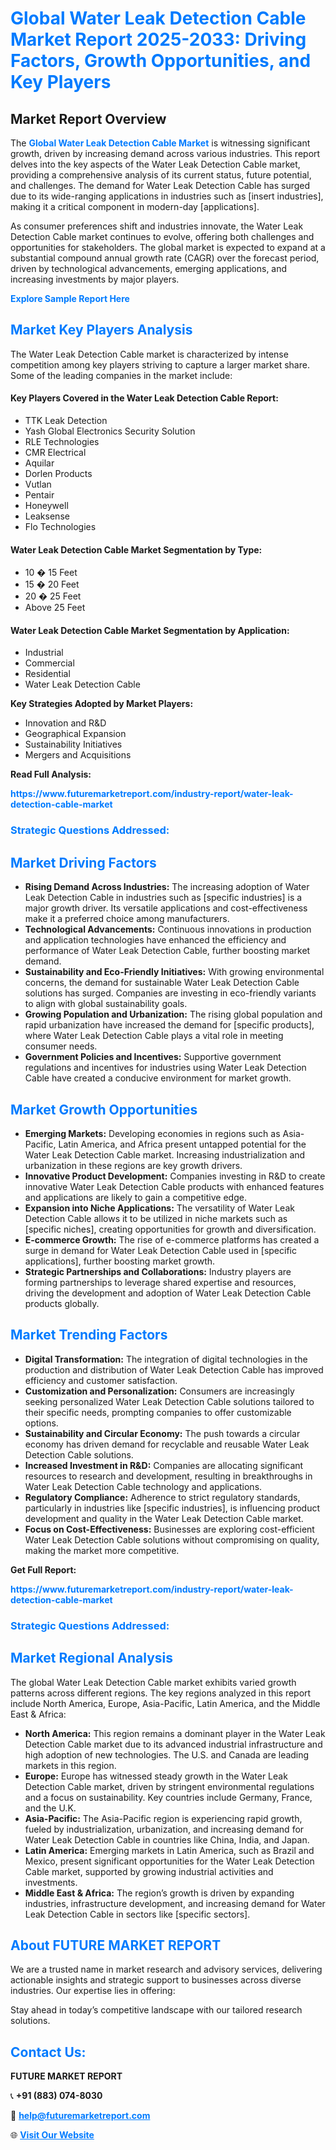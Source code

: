 <h1 style="color: #007BFF;">Global Water Leak Detection Cable Market Report 2025-2033: Driving Factors, Growth Opportunities, and Key Players</h1>

<section id="overview">
<h2>Market Report Overview</h2>
<p>The <a href="https://www.futuremarketreport.com/industry-report/water-leak-detection-cable-market" style="color: #007BFF; text-decoration: none;"><strong>Global Water Leak Detection Cable Market</strong></a> is witnessing significant growth, driven by increasing demand across various industries. This report delves into the key aspects of the Water Leak Detection Cable market, providing a comprehensive analysis of its current status, future potential, and challenges. The demand for Water Leak Detection Cable has surged due to its wide-ranging applications in industries such as [insert industries], making it a critical component in modern-day [applications].</p>
<p>As consumer preferences shift and industries innovate, the Water Leak Detection Cable market continues to evolve, offering both challenges and opportunities for stakeholders. The global market is expected to expand at a substantial compound annual growth rate (CAGR) over the forecast period, driven by technological advancements, emerging applications, and increasing investments by major players.</p>
</section>

<section id="overview">
<p><a href="https://www.futuremarketreport.com/request-sample/reportId=127767" style="color: #007BFF; text-decoration: none;"><strong>Explore Sample Report Here</strong></a></p>
</section>

<section id="key-players">
<h2 style="color: #007BFF;">Market Key Players Analysis</h2>
<p>The Water Leak Detection Cable market is characterized by intense competition among key players striving to capture a larger market share. Some of the leading companies in the market include:</p>
<h4>Key Players Covered in the Water Leak Detection Cable Report:</h4>
<ul><li>TTK Leak Detection</li><li>Yash Global Electronics Security Solution</li><li>RLE Technologies</li><li>CMR Electrical</li><li>Aquilar</li><li>Dorlen Products</li><li>Vutlan</li><li>Pentair</li><li>Honeywell</li><li>Leaksense</li><li>Flo Technologies</li></ul>
<h4>Water Leak Detection Cable Market Segmentation by Type:</h4>
<ul><li>10 � 15 Feet</li><li>15 � 20 Feet</li><li>20 � 25 Feet</li><li>Above 25 Feet</li></ul>

<h4>Water Leak Detection Cable Market Segmentation by Application:</h4>
<ul><li>Industrial</li><li>Commercial</li><li>Residential</li><li>Water Leak Detection Cable</li></ul>
<p><strong>Key Strategies Adopted by Market Players:</strong></p>
<ul>
<li>Innovation and R&D</li>
<li>Geographical Expansion</li>
<li>Sustainability Initiatives</li>
<li>Mergers and Acquisitions</li>
</ul>
</section>

<section>
<p><strong>Read Full Analysis: </strong></p><a href="https://www.futuremarketreport.com/industry-report/water-leak-detection-cable-market" style="color: #007BFF; text-decoration: none;"><strong>https://www.futuremarketreport.com/industry-report/water-leak-detection-cable-market</strong></a>
<h3 style="color: #007BFF;">Strategic Questions Addressed:</h3>
</section>

<section id="driving-factors">
<h2 style="color: #007BFF;">Market Driving Factors</h2>
<ul>
<li><strong>Rising Demand Across Industries:</strong> The increasing adoption of Water Leak Detection Cable in industries such as [specific industries] is a major growth driver. Its versatile applications and cost-effectiveness make it a preferred choice among manufacturers.</li>
<li><strong>Technological Advancements:</strong> Continuous innovations in production and application technologies have enhanced the efficiency and performance of Water Leak Detection Cable, further boosting market demand.</li>
<li><strong>Sustainability and Eco-Friendly Initiatives:</strong> With growing environmental concerns, the demand for sustainable Water Leak Detection Cable solutions has surged. Companies are investing in eco-friendly variants to align with global sustainability goals.</li>
<li><strong>Growing Population and Urbanization:</strong> The rising global population and rapid urbanization have increased the demand for [specific products], where Water Leak Detection Cable plays a vital role in meeting consumer needs.</li>
<li><strong>Government Policies and Incentives:</strong> Supportive government regulations and incentives for industries using Water Leak Detection Cable have created a conducive environment for market growth.</li>
</ul>
</section>

<section id="growth-opportunities">
<h2 style="color: #007BFF;">Market Growth Opportunities</h2>
<ul>
<li><strong>Emerging Markets:</strong> Developing economies in regions such as Asia-Pacific, Latin America, and Africa present untapped potential for the Water Leak Detection Cable market. Increasing industrialization and urbanization in these regions are key growth drivers.</li>
<li><strong>Innovative Product Development:</strong> Companies investing in R&D to create innovative Water Leak Detection Cable products with enhanced features and applications are likely to gain a competitive edge.</li>
<li><strong>Expansion into Niche Applications:</strong> The versatility of Water Leak Detection Cable allows it to be utilized in niche markets such as [specific niches], creating opportunities for growth and diversification.</li>
<li><strong>E-commerce Growth:</strong> The rise of e-commerce platforms has created a surge in demand for Water Leak Detection Cable used in [specific applications], further boosting market growth.</li>
<li><strong>Strategic Partnerships and Collaborations:</strong> Industry players are forming partnerships to leverage shared expertise and resources, driving the development and adoption of Water Leak Detection Cable products globally.</li>
</ul>
</section>

<section id="trending-factors">
<h2 style="color: #007BFF;">Market Trending Factors</h2>
<ul>
<li><strong>Digital Transformation:</strong> The integration of digital technologies in the production and distribution of Water Leak Detection Cable has improved efficiency and customer satisfaction.</li>
<li><strong>Customization and Personalization:</strong> Consumers are increasingly seeking personalized Water Leak Detection Cable solutions tailored to their specific needs, prompting companies to offer customizable options.</li>
<li><strong>Sustainability and Circular Economy:</strong> The push towards a circular economy has driven demand for recyclable and reusable Water Leak Detection Cable solutions.</li>
<li><strong>Increased Investment in R&D:</strong> Companies are allocating significant resources to research and development, resulting in breakthroughs in Water Leak Detection Cable technology and applications.</li>
<li><strong>Regulatory Compliance:</strong> Adherence to strict regulatory standards, particularly in industries like [specific industries], is influencing product development and quality in the Water Leak Detection Cable market.</li>
<li><strong>Focus on Cost-Effectiveness:</strong> Businesses are exploring cost-efficient Water Leak Detection Cable solutions without compromising on quality, making the market more competitive.</li>
</ul>
</section>

<section>
<p><strong>Get Full Report: </strong></p><a href="https://www.futuremarketreport.com/industry-report/water-leak-detection-cable-market" style="color: #007BFF; text-decoration: none;"><strong>https://www.futuremarketreport.com/industry-report/water-leak-detection-cable-market</strong></a>
<h3 style="color: #007BFF;">Strategic Questions Addressed:</h3>
</section>


<section id="regional-analysis">
<h2 style="color: #007BFF;">Market Regional Analysis</h2>
<p>The global Water Leak Detection Cable market exhibits varied growth patterns across different regions. The key regions analyzed in this report include North America, Europe, Asia-Pacific, Latin America, and the Middle East & Africa:</p>
<ul>
<li><strong>North America:</strong> This region remains a dominant player in the Water Leak Detection Cable market due to its advanced industrial infrastructure and high adoption of new technologies. The U.S. and Canada are leading markets in this region.</li>
<li><strong>Europe:</strong> Europe has witnessed steady growth in the Water Leak Detection Cable market, driven by stringent environmental regulations and a focus on sustainability. Key countries include Germany, France, and the U.K.</li>
<li><strong>Asia-Pacific:</strong> The Asia-Pacific region is experiencing rapid growth, fueled by industrialization, urbanization, and increasing demand for Water Leak Detection Cable in countries like China, India, and Japan.</li>
<li><strong>Latin America:</strong> Emerging markets in Latin America, such as Brazil and Mexico, present significant opportunities for the Water Leak Detection Cable market, supported by growing industrial activities and investments.</li>
<li><strong>Middle East & Africa:</strong> The region’s growth is driven by expanding industries, infrastructure development, and increasing demand for Water Leak Detection Cable in sectors like [specific sectors].</li>
</ul>
</section>

<footer>
<h2 style="color: #007BFF;">About FUTURE MARKET REPORT</h2>
<p>We are a trusted name in market research and advisory services, delivering actionable insights and strategic support to businesses across diverse industries. Our expertise lies in offering:</p>

<p>Stay ahead in today’s competitive landscape with our tailored research solutions.</p>

<h2 style="color: #007BFF;">Contact Us:</h2>
<p><strong>FUTURE MARKET REPORT</strong></p>
<p>📞 <strong>+91 (883) 074-8030</strong></p>
<p>📧 <strong><a href="mailto:help@futuremarketreport.com" style="color: #007BFF;">help@futuremarketreport.com</a></strong></p>
<p>🌐 <strong><a href="https://www.futuremarketreport.com/" style="color: #007BFF;">Visit Our Website</a></strong></p>
</footer>